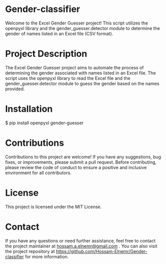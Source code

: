 # Gender-classifier
Welcome to the Excel Gender Guesser project! This script utilizes the openpyxl library and the gender_guesser.detector module to determine the gender of names listed in an Excel file (CSV format).

# Project Description
The Excel Gender Guesser project aims to automate the process of determining the gender associated with names listed in an Excel file. The script uses the openpyxl library to read the Excel file and the gender_guesser.detector module to guess the gender based on the names provided.

# Installation
$ pip install openpyxl gender-guesser

# Contributions
Contributions to this project are welcome! If you have any suggestions, bug fixes, or improvements, please submit a pull request. Before contributing, please review the code of conduct to ensure a positive and inclusive environment for all contributors.

# License
This project is licensed under the MIT License.

# Contact
If you have any questions or need further assistance, feel free to contact the project maintainer at hossam.a.elnemr@gmail.com . You can also visit the project repository at https://github.com/Hossam-Elnemr/Gender-classifier for more information.
